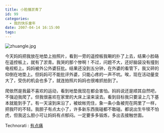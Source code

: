```yaml
---
title: 小脸撞淤青了
id: 99
categories:
  - 我的快乐童年
date: 2007-04-14 16:15:00
tags:
---
```


![zhuangle.jpg](http://www.candreams.com/images/2007/06/zhuangle-tn.jpg "zhuangle.jpg")

今天妈妈把我放在地垫上拍照片，看到一旁的遥控板我唰的扑了上去，结果小脸硌在遥控板上，就有了淤青。我哭的那个惨啊！不过，问题不大，还好脑袋没有撞到电视柜上。妈妈被外公外婆狂批。结果还没到五分钟，在外婆的看管下，我又砰的仰倒在地垫上。但妈妈可不能批评外婆，只能心疼的一声不吭。唉，现在活动量变大了，受伤的机会也多了，就连拍照片妈妈也很难抓拍到了。

爬依然是我最不喜欢的运动，看到地垫我现在都会害怕。妈妈说还是顺其自然吧，不强迫我爬了。但我很喜欢在家里的大床上滚来滚去。看到目标我只要滚上几下基本就能到手了。有一天滚到床沿了，被蚊帐兜住，象一条小鱼被兜在网里了一样，把我吓的不轻。我胆子有点太小了，许多新东西我碰都不敢碰。都说出生牛犊不怕虎，但我这么胆小可让妈妈有点郁闷。一定要多多锻炼，多出去接触世面。

  <!-- Tag links generated by Zoundry Blog Writer. Do not manually edit. http://www.zoundry.com -->
  <span class="ztags"><span class="ztagspace">Technorati</span> : [有点痛](http://technorati.com/tag/%E6%9C%89%E7%82%B9%E7%97%9B)</span>
